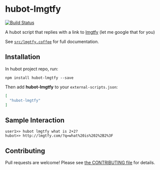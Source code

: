 # hubot-lmgtfy

[![Build Status](https://travis-ci.org/MonicaG/hubot-lmgtfy.svg?branch=master)](https://travis-ci.org/MonicaG/hubot-lmgtfy)

A hubot script that replies with a link to [lmgtfy](http://lmgtfy.com/) (let me google that for you)  

See [`src/lmgtfy.coffee`](src/lmgtfy.coffee) for full documentation.

## Installation

In hubot project repo, run:

`npm install hubot-lmgtfy --save`

Then add **hubot-lmgtfy** to your `external-scripts.json`:

```json
[
  "hubot-lmgtfy"
]
```

## Sample Interaction

```
user1>> hubot lmgtfy what is 2+2?
hubot>> http://lmgtfy.com/?q=what%20is%202%2B2%3F
```

## Contributing

Pull requests are welcome! Please see [the CONTRIBUTING file](CONTRIBUTING.md) for details.
